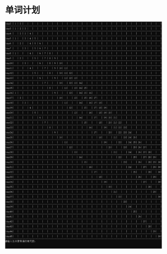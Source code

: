 # 单词计划

![20220212195410](https://raw.githubusercontent.com/Logible/Image/main/note_image/20220212195410.png)
